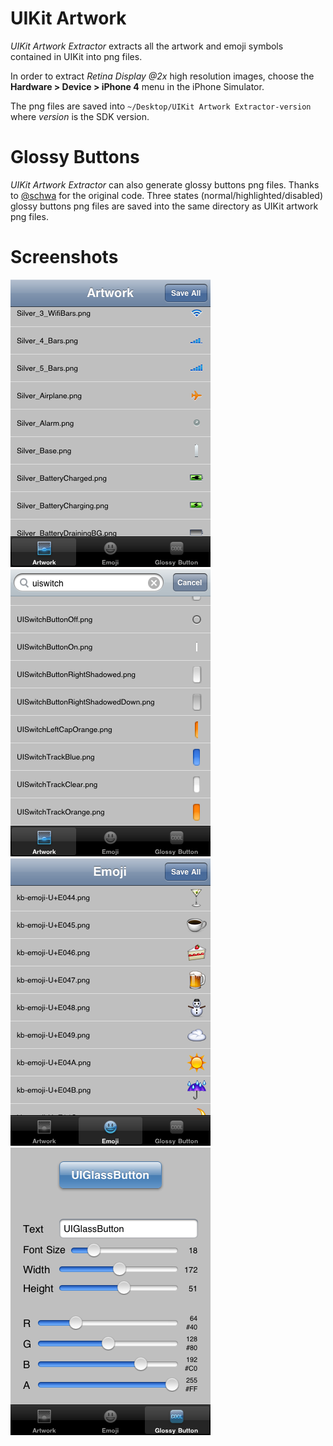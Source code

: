 # UIKit Artwork #
*UIKit Artwork Extractor* extracts all the artwork and emoji symbols contained in UIKit into png files.

In order to extract *Retina Display @2x* high resolution images, choose the **Hardware > Device > iPhone 4** menu in the iPhone Simulator.

The png files are saved into `~/Desktop/UIKit Artwork Extractor-version` where *version* is the SDK version.

# Glossy Buttons #
*UIKit Artwork Extractor* can also generate glossy buttons png files. Thanks to [@schwa](http://twitter.com/schwa/status/9288691077) for the original code. Three states (normal/highlighted/disabled) glossy buttons png files are saved into the same directory as UIKit artwork png files.

# Screenshots #
![Artwork](https://github.com/0xced/UIKit-Artwork-Extractor/raw/master/Screenshots/Artwork.png "Artwork")
![UISwitch](https://github.com/0xced/UIKit-Artwork-Extractor/raw/master/Screenshots/UISwitch.png "UISwitch")
![Emoji](https://github.com/0xced/UIKit-Artwork-Extractor/raw/master/Screenshots/Emoji.png "Emoji")
![Glossy Button](https://github.com/0xced/UIKit-Artwork-Extractor/raw/master/Screenshots/GlossyButton.png "Glossy Button")
